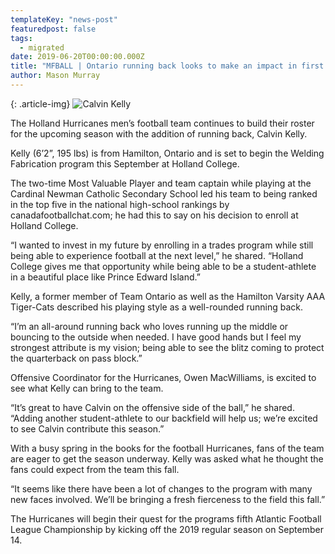 ```yaml
---
templateKey: "news-post"
featuredpost: false
tags:
  - migrated
date: 2019-06-20T00:00:00.000Z
title: "MFBALL | Ontario running back looks to make an impact in first season with ‘Canes"
author: Mason Murray
---
```


{: .article-img}
![Calvin Kelly](/img/posts/IMG_0939.png)

The Holland Hurricanes men’s football team continues to build their roster for the upcoming season with the addition of running back, Calvin Kelly.

Kelly (6’2”, 195 lbs) is from Hamilton, Ontario and is set to begin the Welding Fabrication program this September at Holland College.

The two-time Most Valuable Player and team captain while playing at the Cardinal Newman Catholic Secondary School led his team to being ranked in the top five in the national high-school rankings by canadafootballchat.com; he had this to say on his decision to enroll at Holland College.

“I wanted to invest in my future by enrolling in a trades program while still being able to experience football at the next level,” he shared.  “Holland College gives me that opportunity while being able to be a student-athlete in a beautiful place like Prince Edward Island.”

Kelly, a former member of Team Ontario as well as the Hamilton Varsity AAA Tiger-Cats described his playing style as a well-rounded running back.

“I’m an all-around running back who loves running up the middle or bouncing to the outside when needed.  I have good hands but I feel my strongest attribute is my vision; being able to see the blitz coming to protect the quarterback on pass block.”

Offensive Coordinator for the Hurricanes, Owen MacWilliams, is excited to see what Kelly can bring to the team.

“It’s great to have Calvin on the offensive side of the ball,” he shared.  “Adding another student-athlete to our backfield will help us; we’re excited to see Calvin contribute this season.”

With a busy spring in the books for the football Hurricanes, fans of the team are eager to get the season underway. Kelly was asked what he thought the fans could expect from the team this fall.

“It seems like there have been a lot of changes to the program with many new faces involved.  We’ll be bringing a fresh fierceness to the field this fall.”

The Hurricanes will begin their quest for the programs fifth Atlantic Football League Championship by kicking off the 2019 regular season on September 14.
